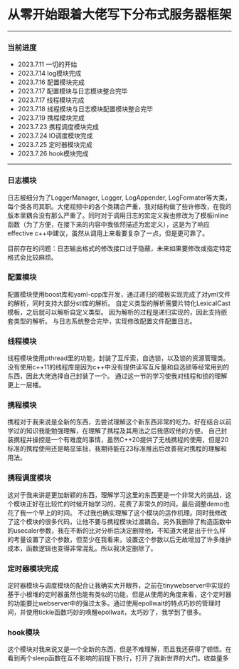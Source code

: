 # 从零开始跟着大佬写下分布式服务器框架 #
***
### 当前进度 ###
* 2023.7.11 一切的开始
* 2023.7.14 log模块完成
* 2023.7.16 配置模块完成
* 2023.7.17 配置模块与日志模块整合完毕
* 2023.7.17 线程模块完成
* 2023.7.18 线程模块与日志模块配置模块整合完毕
* 2023.7.19 携程模块完成
* 2023.7.23 携程调度模块完成
* 2023.7.24 IO调度模块完成
* 2023.7.25 定时器模块完成
* 2023.7.26 hook模块完成
***
### 日志模块 ###
日志被细分为了LoggerManager, Logger, LogAppender, LogFormater等大类，每个类各司其职。大佬视频中的各个类耦合严重，我对结构做了些许修改，在我的版本里耦合没有那么严重了。同时对于调用日志的宏定义我也修改为了模板inline函数（为了方便，在接下来的内容中我依然描述为宏定义），这是为了响应effective c++中建议，虽然从调用上来看要复杂了一点，但是更可靠了。
    
目前存在的问题：日志输出格式的修改接口过于隐蔽，未来如果要修改或指定特定格式会比较麻烦。

### 配置模块 ###
配置模块使用boost库和yaml-cpp库开发，通过递归的模板实现完成了对yml文件的解析，同时支持大部分stl库的解析。
自定义类型的解析需要片特化LexicalCast模板，之后就可以解析自定义类型。
因为解析的过程是递归实现的，因此支持嵌套类型的解析。
与日志系统整合完毕，实现修改配置文件配置日志。

### 线程模块 ###
线程模块使用pthread里的功能，封装了互斥索，自选锁，以及锁的资源管理类。没有使用c++11的线程库是因为c++中没有提供读写互斥量和自选锁等经常用到的东西，因此大佬选择自己封装了一个。
通过这一节的学习使我对线程和锁的理解更上一层楼。

### 携程模块 ###
携程对于我来说是全新的东西，去尝试理解这个新东西非常的吃力。好在结合以前学过的知识我能勉强理解，在理解了携程及其用法之后我感叹他的方便。
自己封装携程并操控是一个有难度的事情，虽然C++20提供了无栈携程的使用，但是20标准的携程使用还是略显笨拙，我期待能在23标准推出后改善我对携程的理解和用法。

### 携程调度模块 ###
这对于我来讲是更加新颖的东西，理解学习这里的东西更是一个非常大的挑战，这个模块正好在比较忙的时候开始学习的，花费了非常久的时间，最后调整demo也花了我一个早上的时间。
不过我也确实理解了这个模块的运作机理。同时我修改了这个模块的很多代码，让他不要与携程模块过渡耦合。另外我删除了构造函数中的usecaler参数，我在不断的比对分析后决定删除他，不知道大佬是出于什么样的考量设置了这个参数，但至少在我看来，设置这个参数以后无故增加了许多维护成本，函数逻辑也变得非常混乱。所以我决定删除了。

### 定时器模块完成 ###
定时器模块与调度模块的配合让我确实大开眼界，之前在tinywebserver中实现的基于小根堆的定时器虽然也能有类似的功能，但是从使用的角度来看，这个定时器的功能要比webserver中的强过太多。通过使用epollwait的特点巧妙的管理时间，并使用tickle函数巧妙的唤醒epollwait，太巧妙了，我学到了很多。

### hook模块 ###
这个模块对我来说又是一个全新的东西，但是不难理解，而且我还获得了顿悟。在看到两个sleep函数在互不影响的前提下执行，打开了我新世界的大门。收益量多